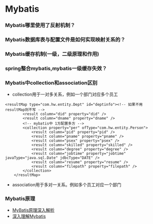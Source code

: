 # Mybatis

### Mybatis哪里使用了反射机制？

### Mybatis数据库表与配置文件是如何实现映射关系的？

### Mybatis缓存机制(一级，二级原理和作用)

### spring整合mybatis,mybatis一级缓存失效？

### Mybatis中collection和association区别
* collection用于一对多关系，例如一个部门对应多个员工
```
<resultMap type="com.hw.entity.Dept" id="deptinfo"><!-- 如果不用resultMap则不写 -->
        <result column="did" property="did" />
        <result column="dname" property="dname" />
        <!-- mybatis中 1方配置多方 -->
        <collection property="per" ofType="com.hw.entity.Person">
            <result column="pid" property="pid" />
            <result column="pname" property="pname" />
            <result column="psex" property="psex" />
            <result column="skilled" property="skilled" />
            <result column="degree" property="degree" />
            <result column="jobtime" property="jobtime" javaType="java.sql.Date" jdbcType="DATE" />
            <result column="resume" property="resume" />
            <result column="filepath" property="filepath" />
        </collection>
    </resultMap>
```
* association用于多对一关系。例如多个员工对应一个部门

### Mybatis原理
* [MyBatis原理深入解析](https://www.jianshu.com/p/ec40a82cae28)
* [深入理解Mybatis](https://blog.csdn.net/luanlouis/article/details/40422941)